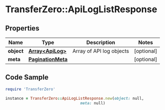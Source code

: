 # TransferZero::ApiLogListResponse

## Properties

Name | Type | Description | Notes
------------ | ------------- | ------------- | -------------
**object** | [**Array&lt;ApiLog&gt;**](ApiLog.md) | Array of API log objects | [optional] 
**meta** | [**PaginationMeta**](PaginationMeta.md) |  | [optional] 

## Code Sample

```ruby
require 'TransferZero'

instance = TransferZero::ApiLogListResponse.new(object: null,
                                 meta: null)
```


